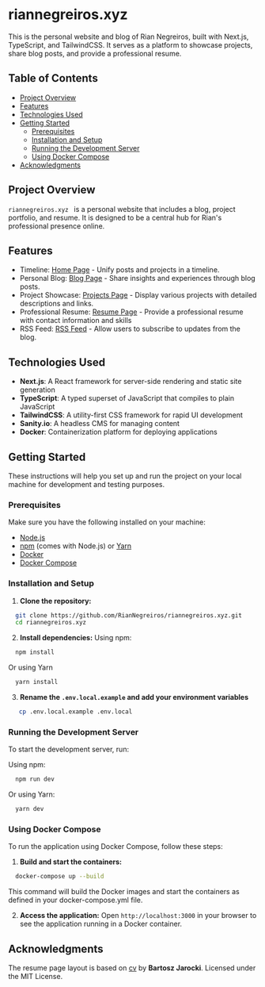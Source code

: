 # riannegreiros.xyz

This is the personal website and blog of Rian Negreiros, built with Next.js, TypeScript, and TailwindCSS. It serves as a platform to showcase projects, share blog posts, and provide a professional resume.

## Table of Contents

- [Project Overview](#project-overview)
- [Features](#features)
- [Technologies Used](#technologies-used)
- [Getting Started](#getting-started)
  - [Prerequisites](#prerequisites)
  - [Installation and Setup](#installation-and-setup)
  - [Running the Development Server](#running-the-development-server)
  - [Using Docker Compose](#using-docker-compose)
- [Acknowledgments](#acknowledgments)

## Project Overview

`riannegreiros.xyz ` is a personal website that includes a blog, project portfolio, and resume. It is designed to be a central hub for Rian's professional presence online.

## Features

- Timeline: [Home Page](https://www.riannegreiros.xyz) - Unify posts and projects in a timeline.
- Personal Blog: [Blog Page](https://www.riannegreiros.xyz/blog) - Share insights and experiences through blog posts.
- Project Showcase: [Projects Page](https://www.riannegreiros.xyz/projects) - Display various projects with detailed descriptions and links.
- Professional Resume: [Resume Page](https://www.riannegreiros.xyz/resume) - Provide a professional resume with contact information and skills
- RSS Feed: [RSS Feed](https://www.riannegreiros.xyz/api/rss) - Allow users to subscribe to updates from the blog.

## Technologies Used

- **Next.js**: A React framework for server-side rendering and static site generation
- **TypeScript**: A typed superset of JavaScript that compiles to plain JavaScript
- **TailwindCSS**: A utility-first CSS framework for rapid UI development
- **Sanity.io**: A headless CMS for managing content
- **Docker**: Containerization platform for deploying applications

## Getting Started

These instructions will help you set up and run the project on your local machine for development and testing purposes.

### Prerequisites

Make sure you have the following installed on your machine:

- [Node.js](https://nodejs.org/)
- [npm](https://www.npmjs.com/) (comes with Node.js) or [Yarn](https://yarnpkg.com/)
- [Docker](https://www.docker.com/get-started)
- [Docker Compose](https://docs.docker.com/compose/install/)

### Installation and Setup

1. **Clone the repository:**

```bash
  git clone https://github.com/RianNegreiros/riannegreiros.xyz.git
  cd riannegreiros.xyz
```

2. **Install dependencies:**
   Using npm:

```bash
  npm install
```

Or using Yarn

```bash
  yarn install
```

3. **Rename the `.env.local.example` and add your environment variables**

```bash
   cp .env.local.example .env.local
```

### Running the Development Server

To start the development server, run:

Using npm:

```bash
  npm run dev
```

Or using Yarn:

```bash
  yarn dev
```

### Using Docker Compose

To run the application using Docker Compose, follow these steps:

1. **Build and start the containers:**

```bash
  docker-compose up --build
```

This command will build the Docker images and start the
containers as defined in your docker-compose.yml file.

2. **Access the application:** Open `http://localhost:3000` in your browser to see the application running in a Docker container.

## Acknowledgments

The resume page layout is based on [cv](https://github.com/BartoszJarocki/cv) by **Bartosz Jarocki**. Licensed under the MIT License.
